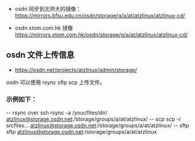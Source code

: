 - osdn 同步到北师大的镜像：
https://mirrors.bfsu.edu.cn/osdn/storage/g/a/at/atzlinux/atzlinux-cd/

- osdn xtom.com.hk 镜像
https://mirrors.xtom.com.hk/osdn/storage/g/a/at/atzlinux/atzlinux-cd/

## osdn 文件上传信息
- https://osdn.net/projects/atzlinux/admin/storage/

osdn 可以使用 rsync sftp scp 上传文件。

### 示例如下：

-- rsync over ssh
rsync -a /your/files/dir/ atzlinux@storage.osdn.net:/storage/groups/a/at/atzlinux/
-- scp
scp -r srcfiles... atzlinux@storage.osdn.net:/storage/groups/a/at/atzlinux/
-- sftp
sftp atzlinux@storage.osdn.net:/storage/groups/a/at/atzlinux
